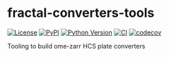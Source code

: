 # fractal-converters-tools

[![License](https://img.shields.io/pypi/l/fractal-converters-tools.svg?color=green)](https://github.com/fractal-analytics-platform/fractal-converters-tools/raw/main/LICENSE)
[![PyPI](https://img.shields.io/pypi/v/fractal-converters-tools.svg?color=green)](https://pypi.org/project/fractal-converters-tools)
[![Python Version](https://img.shields.io/pypi/pyversions/fractal-converters-tools.svg?color=green)](https://python.org)
[![CI](https://github.com/fractal-analytics-platform/fractal-converters-tools/actions/workflows/ci.yml/badge.svg)](https://github.com/fractal-analytics-platform/fractal-converters-tools/actions/workflows/ci.yml)
[![codecov](https://codecov.io/gh/fractal-analytics-platform/fractal-converters-tools/branch/main/graph/badge.svg)](https://codecov.io/gh/fractal-analytics-platform/fractal-converters-tools)


Tooling to build ome-zarr HCS plate converters

